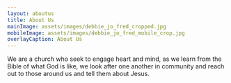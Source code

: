 ```yaml
---
layout: aboutus
title: About Us
mainImage: assets/images/debbie_jo_fred_cropped.jpg
mobileImage: assets/images/debbie_jo_fred_mobile_crop.jpg
overlayCaption: About Us
---
```

We are a church who seek to engage heart and mind, as we learn from the Bible of what God is like, we look after one another in community and reach out to those around us and tell them about Jesus.